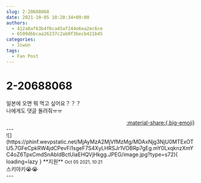 ```yaml
---
slug: 2-20688068
date: 2021-10-05 10:20:34+09:00
authors:
  - 412a8af63b4f6ca45af244e6ea2ec6ce
  - 6599dbbcaa26237c2ab0f3becb421b45
categories:
  - Jiwon
tags:
  - Fan Post
---
```


# 2-20688068

<div class="post-container" markdown="1">
<div class="content-container md-sidebar__scrollwrap" markdown="1">

일본에 오면 뭐 먹고 싶어요？？？<br>나에게도 댓글 돌려줘ㅠㅠ<br>

</div>
</div>

<div style="text-align: right;" markdown="1">
<a href="https://weverse.io/fromis9/fanpost/2-20688068" style="text-align: right;">:material-share:{.big-emoji}</a>
</div>
---

<div class="comments-container md-sidebar__scrollwrap" markdown="1">
<div class="comment" markdown="1">
<div class='id-container' markdown="1">
![](https://phinf.wevpstatic.net/MjAyMzA2MjVfMzMg/MDAxNjg3NjU0MTExOTU5.7GFeCpkRW4jdCPevFi1sgeF7S4XyLHRSJr1VOBRp7gEg.mY0LxqknzXmYC4oZ6TpxCmdSnAbldBctUiaEHQVjHkgg.JPEG/image.jpg?type=s72){ loading=lazy }
**<span class="artist">지원</span>** <small>Oct 05 2021, 10:21</small><br>
</div>
<div class='comment-body' markdown="1">
스키야키😭😭
</div>
</div>
</div>
---
